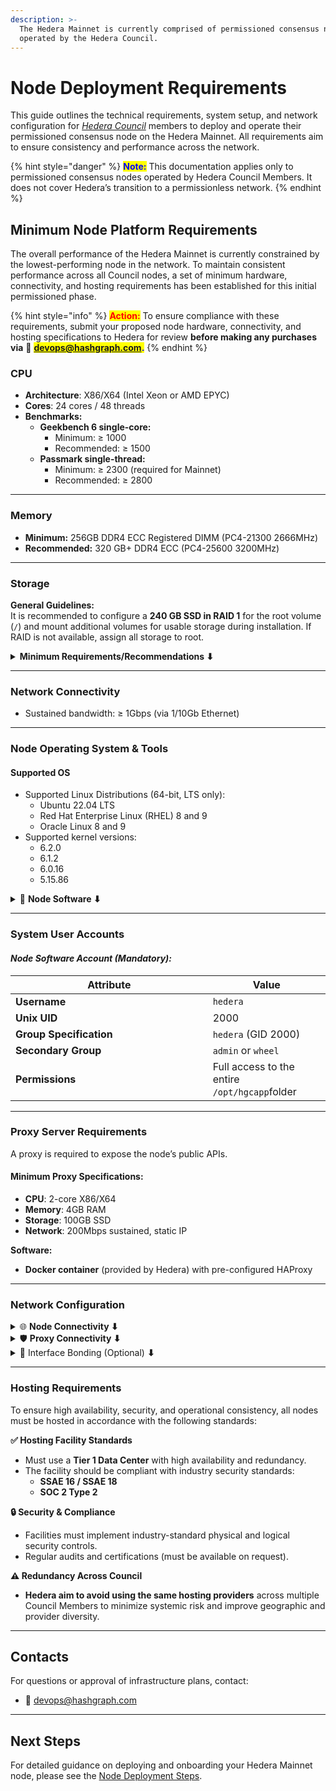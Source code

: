 ```yaml
---
description: >-
  The Hedera Mainnet is currently comprised of permissioned consensus nodes
  operated by the Hedera Council.
---
```


# Node Deployment Requirements

This guide outlines the technical requirements, system setup, and network configuration for [_Hedera Council_](https://hedera.com/council) members to deploy and operate their permissioned consensus node on the Hedera Mainnet. All requirements aim to ensure consistency and performance across the network.

{% hint style="danger" %}
<mark style="color:blue;">**Note:**</mark> This documentation applies only to permissioned consensus nodes operated by Hedera Council Members. It does not cover Hedera’s transition to a permissionless network.
{% endhint %}

## Minimum Node Platform Requirements

The overall performance of the Hedera Mainnet is currently constrained by the lowest-performing node in the network. To maintain consistent performance across all Council nodes, a set of minimum hardware, connectivity, and hosting requirements has been established for this initial permissioned phase.

{% hint style="info" %}
<mark style="color:red;">**Action:**</mark> To ensure compliance with these requirements, submit your proposed node hardware, connectivity, and hosting specifications to Hedera for review **before making any purchases via** :e-mail: <mark style="color:blue;">**devops@hashgraph.com.**</mark>
{% endhint %}

### CPU

* **Architecture**: X86/X64 (Intel Xeon or AMD EPYC)
* **Cores**: 24 cores / 48 threads
* **Benchmarks:**
  * **Geekbench 6 single-core:**
    * Minimum: ≥ 1000
    * Recommended: ≥ 1500
  * **Passmark single-thread:**
    * Minimum: ≥ 2300 (required for Mainnet)
    * Recommended: ≥ 2800

***

### **Memory**

* **Minimum:** 256GB DDR4 ECC Registered DIMM (PC4-21300 2666MHz)
* **Recommended:** 320 GB+ DDR4 ECC (PC4-25600 3200MHz)

***

### **Storage**

**General Guidelines:**\
It is recommended to configure a **240 GB SSD in RAID 1** for the root volume (`/`) and mount additional volumes for usable storage during installation. If RAID is not available, assign all storage to root.

<details>

<summary><strong>Minimum Requirements/Recommendations ⬇</strong></summary>

* **Minimum:** 5TB NVMe SSD (usable)
* **Recommended:**
  * OS: 2 × 240GB SSD (RAID 1)
  * Data: 2 × NVMe drives (7.5TB RAID 0) or 4× in RAID 10 array

**Performance:** \
If mounted to root volume, the root volume must meet these requirements. If provisioned via RAID, the RAID array should meet these requirements:

* Sequential Write: 2,000–3,000 MB/s
* Sequential Read: 3,000–6,200 MB/s
* Random Read (sync): 250k–1M IOPS
* Random Write (sync): 100k–170k IOPS
* Avg. Latency: ≤ 200µs

> 📁 <mark style="color:blue;">**Note**</mark>: Nodes must pass the Hedera performance test suite at installation time.

</details>

***

### **Network Connectivity**

* Sustained bandwidth: ≥ 1Gbps (via 1/10Gb Ethernet)

***

### Node Operating System & Tools

#### Supported OS

* Supported Linux Distributions (64-bit, LTS only):
  * Ubuntu 22.04 LTS
  * Red Hat Enterprise Linux (RHEL) 8 and 9
  * Oracle Linux 8 and 9
* Supported kernel versions:
  * 6.2.0
  * 6.1.2&#x20;
  * 6.0.16
  * 5.15.86

<details>

<summary>🧩 <strong>Node Software ⬇</strong></summary>

The following software components must be installed and configured on your node host to ensure proper participation in the Hedera Mainnet. All installations must follow the minimum version requirements and path conventions.

**🐳 Docker & Containerization:**

<table><thead><tr><th width="203.68359375">Component</th><th width="214.16796875">Version</th><th>Notes</th></tr></thead><tbody><tr><td><strong>Docker Engine</strong></td><td><code>20.10.6</code></td><td>Must be deployed with <strong>root privileges</strong>.</td></tr><tr><td><strong>Docker Compose</strong></td><td><code>1.29.2</code></td><td>Required for managing multi-container deployments.</td></tr><tr><td><strong>Privileged Containers</strong></td><td>Optional</td><td>If <strong>disabled</strong>, host machine <strong>must run</strong> the Havege Daemon.</td></tr><tr><td><strong>Havege Daemon</strong></td><td><code>1.9.14</code></td><td>Needed only if privileged containers are disabled.</td></tr><tr><td><strong>IPTables Support</strong></td><td>Linux kernel <code>3.10+</code></td><td>Required for Docker networking.</td></tr></tbody></table>

> :information\_source: <mark style="color:orange;">**Information**</mark>: Havege Daemon enhances the system’s entropy pool and is only necessary if container privilege escalation is disabled in your environment.

**🔐 System Utilities:**

<table><thead><tr><th width="182.73828125">Component</th><th width="189.078125">Required Version</th><th>Purpose</th></tr></thead><tbody><tr><td><strong>HashDeep</strong></td><td><code>4.4</code></td><td>Used for update integrity verification.</td></tr><tr><td><strong>Bindplane Collector</strong></td><td><code>4+</code></td><td>Required for node software log monitoring</td></tr><tr><td><strong>JQ CLI</strong></td><td><code>1.5+</code></td><td>JSON parser utility used in scripts and CLI workflows.</td></tr><tr><td><strong>GNU CoreUtils</strong></td><td><code>8.00+</code></td><td>Provides essential Unix command-line tools.</td></tr><tr><td><strong>cURL CLI</strong></td><td><code>7.58.0+</code></td><td>Used for API communication and health checks.</td></tr><tr><td><strong>InCron Daemon</strong></td><td><code>0.5.12+</code></td><td>Enables file-system-triggered automation (e.g., network upgrades).</td></tr><tr><td><strong>Rsync CLI</strong></td><td><code>3.0.0+</code></td><td>Required for network-wide upgrade file synchronization.</td></tr></tbody></table>

> 📁 <mark style="color:blue;">Note:</mark> Ensure all command-line tools are installed in your system's global $PATH and are accessible to the node admin user.

**⚙️ Node Management Tools:**

<table><thead><tr><th width="195.47265625">Component</th><th width="154.7265625">Version</th><th>Configuration Requirements</th></tr></thead><tbody><tr><td><strong>Node Mgmt Tools</strong></td><td><code>0.1.0+</code></td><td>Must be installed at <code>/opt/hgcapp/node-mgmt-tools</code></td></tr><tr><td></td><td></td><td>Path must be writable and executable by <code>hgcadmin</code> user</td></tr></tbody></table>

> 📁 <mark style="color:blue;">Note</mark>: The Node Mgmt Tools bundle includes essential scripts for update operations, log rotation, and status health checks.

</details>

***

### **System User Accounts**

#### _**Node Software Account (Mandatory):**_

<table><thead><tr><th width="299.6484375">Attribute</th><th>Value</th></tr></thead><tbody><tr><td><strong>Username</strong></td><td><code>hedera</code></td></tr><tr><td><strong>Unix</strong> <strong>UID</strong></td><td>2000</td></tr><tr><td><strong>Group Specification</strong></td><td><code>hedera</code> (GID 2000)</td></tr><tr><td><strong>Secondary Group</strong></td><td><code>admin</code> or <code>wheel</code></td></tr><tr><td><strong>Permissions</strong></td><td>Full access to the entire <code>/opt/hgcapp</code>folder</td></tr></tbody></table>

***

### Proxy Server Requirements

A proxy is required to expose the node’s public APIs.

#### Minimum Proxy Specifications:

* **CPU**: 2-core X86/X64
* **Memory**: 4GB RAM
* **Storage**: 100GB SSD
* **Network**: 200Mbps sustained, static IP

**Software:**

* **Docker container** (provided by Hedera) with pre-configured HAProxy

***

### Network Configuration

<details>

<summary>🌐 <strong>Node Connectivity ⬇</strong></summary>

#### ✅ Network Bandwidth

* **Minimum:** `1 Gbps` sustained internet connection _(not burstable)._
* **Recommended:** Unmetered bandwidth to ensure uninterrupted sync and consensus participation.

#### 🔐 Network Isolation & IP Requirements

* Deployed within a **dedicated, isolated DMZ** (Demilitarized Zone) network
* Configured with a **firewall** to allow connectivity only with Hedera consensus nodes
* Node must have a **static IP address**

> 📁 <mark style="color:blue;">**Note**</mark>**:** Fully Qualified Domain Names (FQDNs) are **not** supported.

#### 📡 Port Configuration

The following ports must be configured for **public internet access** unless otherwise stated:

<table><thead><tr><th width="136.35546875">Port</th><th width="115.03515625">Protocol</th><th width="171.6953125">Direction</th><th>Description</th></tr></thead><tbody><tr><td><code>50111</code></td><td>TCP</td><td>Ingress/Egress</td><td>gRPC (public) API access</td></tr><tr><td><code>50211</code></td><td>TCP</td><td>Ingress</td><td>Gossip protocol</td></tr><tr><td><code>50212</code></td><td>TCP</td><td>Ingress</td><td>TLS-encrypted Gossip protocol</td></tr><tr><td><code>80</code></td><td>TCP</td><td>Egress only</td><td>OS package repository connectivity</td></tr><tr><td><code>443</code></td><td>TCP</td><td>Egress only</td><td>Secure package &#x26; system update access</td></tr><tr><td><code>123</code></td><td>UDP</td><td>Ingress/Egress</td><td>Time sync via NTP pool</td></tr></tbody></table>

</details>

<details>

<summary>🛡️ <strong>Proxy Connectivity ⬇</strong></summary>

**✅ Internet Bandwidth**

* **Required:** 200 Mbps sustained connection

**📡 Port Configuration**

<table><thead><tr><th width="132.375">Port</th><th width="129.4921875">Protocol</th><th width="170.046875">Direction</th><th>Purpose</th></tr></thead><tbody><tr><td><code>50211</code></td><td>TCP</td><td>Ingress</td><td>Gossip protocol</td></tr><tr><td><code>50212</code></td><td>TCP</td><td>Ingress</td><td>TLS-encrypted gossip</td></tr><tr><td><code>80</code></td><td>TCP</td><td>Egress only</td><td>OS package repository</td></tr><tr><td><code>443</code></td><td>TCP</td><td>Egress only</td><td>Secure updates</td></tr></tbody></table>

</details>

<details>

<summary>🔀 Interface Bonding (Optional) <strong>⬇</strong></summary>

If you plan to use **interface bonding (NIC bonding)** to increase reliability or performance, note the following:

**✅ Supported Configurations**

Only **Layer 2** bonding is supported:

* **Mode 1 (Active-Backup):**
  * Uses one active NIC at a time
  * Automatically switches to backup if the active NIC fails
* **Mode 4 (LACP – 802.3ad Active/Active):**
  * Uses Link Aggregation Control Protocol
  * Requires switch support
  * Provides load balancing and redundancy

**❌ Not Supported**

* **Layer 3 Policy-Based Routing (PBR)** with dual-pathways is **not supported**, due to the use of **mutual TLS** in the Hedera network.

> ⚠️ Mutual TLS depends on consistent IP-level paths; Layer 3 routing can disrupt this, leading to connection failures.

</details>

***

### Hosting Requirements

To ensure high availability, security, and operational consistency, all nodes must be hosted in accordance with the following standards:

**✅ Hosting Facility Standards**

* Must use a **Tier 1 Data Center** with high availability and redundancy.
* The facility should be compliant with industry security standards:
  * **SSAE 16 / SSAE 18**
  * **SOC 2 Type 2**

**🔒 Security & Compliance**

* Facilities must implement industry-standard physical and logical security controls.
* Regular audits and certifications (must be available on request).

**⚠️ Redundancy Across Council**

* **Hedera aim to avoid using the same hosting providers** across multiple Council Members to minimize systemic risk and improve geographic and provider diversity.

***

## Contacts

For questions or approval of infrastructure plans, contact:

* 📧 devops@hashgraph.com

***

## Next Steps

For detailed guidance on deploying and onboarding your Hedera Mainnet node, please see the [Node Deployment Steps](../node-deployment-process.md).
